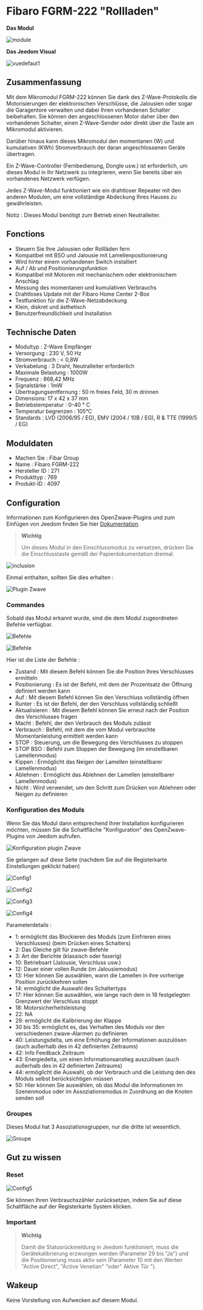 # Fibaro FGRM-222 "Rollladen"

**Das Modul**

![module](images/fibaro.fgrm222/module.jpg)

**Das Jeedom Visual**

![vuedefaut1](images/fibaro.fgrm222/vuedefaut1.jpg)

## Zusammenfassung

Mit dem Mikromodul FGRM-222 können Sie dank des Z-Wave-Protokolls die Motorisierungen der elektronischen Verschlüsse, die Jalousien oder sogar die Garagentore verwalten und dabei Ihren vorhandenen Schalter beibehalten. Sie können den angeschlossenen Motor daher über den vorhandenen Schalter, einen Z-Wave-Sender oder direkt über die Taste am Mikromodul aktivieren.

Darüber hinaus kann dieses Mikromodul den momentanen (W) und kumulativen (KWh) Stromverbrauch der daran angeschlossenen Geräte übertragen.

Ein Z-Wave-Controller (Fernbedienung, Dongle usw.) ist erforderlich, um dieses Modul in Ihr Netzwerk zu integrieren, wenn Sie bereits über ein vorhandenes Netzwerk verfügen.

Jedes Z-Wave-Modul funktioniert wie ein drahtloser Repeater mit den anderen Modulen, um eine vollständige Abdeckung Ihres Hauses zu gewährleisten.

Notiz : Dieses Modul benötigt zum Betrieb einen Neutralleiter.

## Fonctions

-   Steuern Sie Ihre Jalousien oder Rollläden fern
-   Kompatibel mit BSO und Jalousie mit Lamellenpositionierung
-   Wird hinter einem vorhandenen Switch installiert
-   Auf / Ab und Positionierungsfunktion
-   Kompatibel mit Motoren mit mechanischem oder elektronischem Anschlag
-   Messung des momentanen und kumulativen Verbrauchs
-   Drahtloses Update mit der Fibaro Home Center 2-Box
-   Testfunktion für die Z-Wave-Netzabdeckung
-   Klein, diskret und ästhetisch
-   Benutzerfreundlichkeit und Installation

## Technische Daten

-   Modultyp : Z-Wave Empfänger
-   Versorgung : 230 V, 50 Hz
-   Stromverbrauch : &lt; 0,8W
-   Verkabelung : 3 Draht, Neutralleiter erforderlich
-   Maximale Belastung : 1000W
-   Frequenz : 868,42 MHz
-   Signalstärke : 1mW
-   Übertragungsentfernung : 50 m freies Feld, 30 m drinnen
-   Dimensions: 17 x 42 x 37 mm
-   Betriebstemperatur : 0-40 ° C
-   Temperatur begrenzen : 105°C
-   Standards : LVD (2006/95 / EG), EMV (2004 / 10B / EG), R & TTE (1999/5 / EG)

## Moduldaten

-   Machen Sie : Fibar Group
-   Name : Fibaro FGRM-222
-   Hersteller ID : 271
-   Produkttyp : 769
-   Produkt-ID : 4097

## Configuration

Informationen zum Konfigurieren des OpenZwave-Plugins und zum Einfügen von Jeedom finden Sie hier [Dokumentation](https://doc.jeedom.com/de_DE/plugins/automation%20protocol/openzwave/).

> **Wichtig**
>
> Um dieses Modul in den Einschlussmodus zu versetzen, drücken Sie die Einschlusstaste gemäß der Papierdokumentation dreimal.

![inclusion](images/fibaro.fgrm222/inclusion.jpg)

Einmal enthalten, sollten Sie dies erhalten :

![Plugin Zwave](images/fibaro.fgrm222/information.jpg)

### Commandes

Sobald das Modul erkannt wurde, sind die dem Modul zugeordneten Befehle verfügbar.

![Befehle](images/fibaro.fgrm222/commandes.jpg)

![Befehle](images/fibaro.fgrm222/commandes2.jpg)

Hier ist die Liste der Befehle :

-   Zustand : Mit diesem Befehl können Sie die Position Ihres Verschlusses ermitteln
-   Positionierung : Es ist der Befehl, mit dem der Prozentsatz der Öffnung definiert werden kann
-   Auf : Mit diesem Befehl können Sie den Verschluss vollständig öffnen
-   Runter : Es ist der Befehl, der den Verschluss vollständig schließt
-   Aktualisieren : Mit diesem Befehl können Sie erneut nach der Position des Verschlusses fragen
-   Macht : Befehl, der den Verbrauch des Moduls zulässt
-   Verbrauch : Befehl, mit dem die vom Modul verbrauchte Momentanleistung ermittelt werden kann
-   STOP : Steuerung, um die Bewegung des Verschlusses zu stoppen
-   STOP BSO : Befehl zum Stoppen der Bewegung (im einstellbaren Lamellenmodus)
-   Kippen : Ermöglicht das Neigen der Lamellen (einstellbarer Lamellenmodus)
-   Ablehnen : Ermöglicht das Ablehnen der Lamellen (einstellbarer Lamellenmodus)
-   Nicht : Wird verwendet, um den Schritt zum Drücken von Ablehnen oder Neigen zu definieren

### Konfiguration des Moduls

Wenn Sie das Modul dann entsprechend Ihrer Installation konfigurieren möchten, müssen Sie die Schaltfläche "Konfiguration" des OpenZwave-Plugins von Jeedom aufrufen.

![Konfiguration plugin Zwave](images/plugin/bouton_configuration.jpg)

Sie gelangen auf diese Seite (nachdem Sie auf die Registerkarte Einstellungen geklickt haben)

![Config1](images/fibaro.fgrm222/config1.jpg)

![Config2](images/fibaro.fgrm222/config2.jpg)

![Config3](images/fibaro.fgrm222/config3.jpg)

![Config4](images/fibaro.fgrm222/config4.jpg)

Parameterdetails :

-   1: ermöglicht das Blockieren des Moduls (zum Einfrieren eines Verschlusses) (beim Drücken eines Schalters)
-   2: Das Gleiche gilt für zwave-Befehle
-   3: Art der Berichte (klassisch oder faserig)
-   10: Betriebsart (Jalousie, Verschluss usw.)
-   12: Dauer einer vollen Runde (im Jalousiemodus)
-   13: Hier können Sie auswählen, wann die Lamellen in ihre vorherige Position zurückkehren sollen
-   14: ermöglicht die Auswahl des Schaltertyps
-   17: Hier können Sie auswählen, wie lange nach dem in 18 festgelegten Grenzwert der Verschluss stoppt
-   18: Motorsicherheitsleistung
-   22: NA
-   29: ermöglicht die Kalibrierung der Klappe
-   30 bis 35: ermöglicht es, das Verhalten des Moduls vor den verschiedenen zwave-Alarmen zu definieren
-   40: Leistungsdelta, um eine Erhöhung der Informationen auszulösen (auch außerhalb des in 42 definierten Zeitraums)
-   42: Info Feedback Zeitraum
-   43: Energiedelta, um einen Informationsanstieg auszulösen (auch außerhalb des in 42 definierten Zeitraums)
-   44: ermöglicht die Auswahl, ob der Verbrauch und die Leistung den des Moduls selbst berücksichtigen müssen
-   50: Hier können Sie auswählen, ob das Modul die Informationen im Szenenmodus oder im Assoziationsmodus in Zuordnung an die Knoten senden soll

### Groupes

Dieses Modul hat 3 Assoziationsgruppen, nur die dritte ist wesentlich.

![Groupe](images/fibaro.fgrm222/groupe.jpg)

## Gut zu wissen

### Reset

![Config5](images/fibaro.fgrm222/config5.jpg)

Sie können Ihren Verbrauchszähler zurücksetzen, indem Sie auf diese Schaltfläche auf der Registerkarte System klicken.

### Important

> **Wichtig**
>
> Damit die Statusrückmeldung in Jeedom funktioniert, muss die Gerätekalibrierung erzwungen werden (Parameter 29 bis "Ja") und die Positionierung muss aktiv sein (Parameter 10 mit den Werten "Active Direct", "Active Venetian" "oder" Aktive Tür ").


## Wakeup

Keine Vorstellung von Aufwecken auf diesem Modul.
